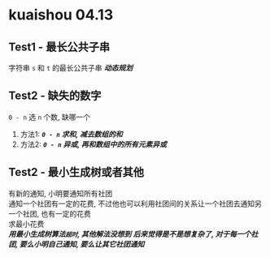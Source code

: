 # kuaishou 04.13
## Test1 - 最长公共子串
字符串 `s` 和 `t` 的最长公共子串
***动态规划***

## Test2 - 缺失的数字
 `0 - n` 选 `n` 个数, 缺哪一个
1. 方法1: ***`0 - n` 求和, 减去数组的和***   
2. 方法2: ***`0 - n` 异或, 再和数组中的所有元素异或***

## Test2 - 最小生成树或者其他
有新的通知, 小明要通知所有社团   
通知一个社团有一定的花费, 不过他也可以利用社团间的关系让一个社团去通知另一个社团, 也有一定的花费   
求最小花费   
***用最小生成树算法`超时`, 其他解法没想到***
***后来觉得是不是想复杂了, 对于每一个社团, 要么小明自己通知, 要么让其它社团通知***